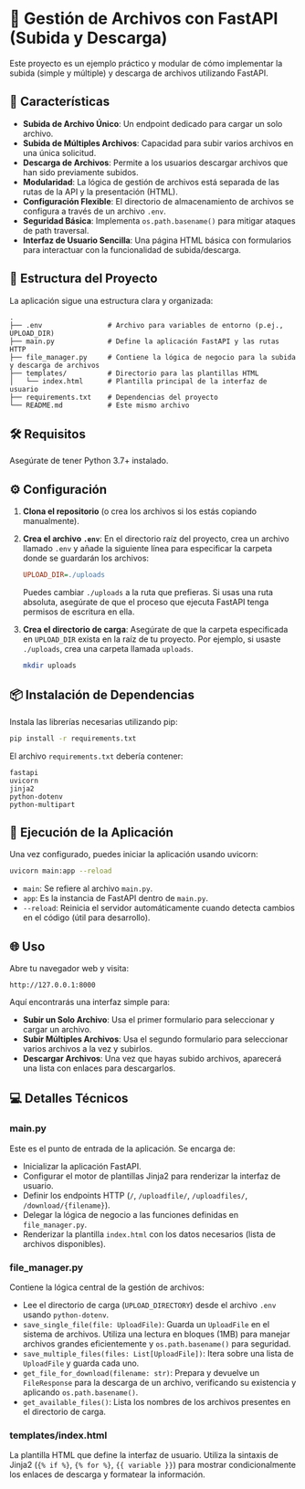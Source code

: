 # 📁 Gestión de Archivos con FastAPI (Subida y Descarga)

Este proyecto es un ejemplo práctico y modular de cómo implementar la subida (simple y múltiple) y descarga de archivos utilizando FastAPI.
## 🚀 Características

- **Subida de Archivo Único**: Un endpoint dedicado para cargar un solo archivo.
- **Subida de Múltiples Archivos**: Capacidad para subir varios archivos en una única solicitud.
- **Descarga de Archivos**: Permite a los usuarios descargar archivos que han sido previamente subidos.
- **Modularidad**: La lógica de gestión de archivos está separada de las rutas de la API y la presentación (HTML).
- **Configuración Flexible**: El directorio de almacenamiento de archivos se configura a través de un archivo `.env`.
- **Seguridad Básica**: Implementa `os.path.basename()` para mitigar ataques de path traversal.
- **Interfaz de Usuario Sencilla**: Una página HTML básica con formularios para interactuar con la funcionalidad de subida/descarga.

## 📂 Estructura del Proyecto

La aplicación sigue una estructura clara y organizada:

```
.
├── .env                # Archivo para variables de entorno (p.ej., UPLOAD_DIR)
├── main.py             # Define la aplicación FastAPI y las rutas HTTP
├── file_manager.py     # Contiene la lógica de negocio para la subida y descarga de archivos
├── templates/          # Directorio para las plantillas HTML
│   └── index.html      # Plantilla principal de la interfaz de usuario
├── requirements.txt    # Dependencias del proyecto
└── README.md           # Este mismo archivo
```

## 🛠️ Requisitos

Asegúrate de tener Python 3.7+ instalado.

## ⚙️ Configuración

1. **Clona el repositorio** (o crea los archivos si los estás copiando manualmente).

2. **Crea el archivo `.env`**: En el directorio raíz del proyecto, crea un archivo llamado `.env` y añade la siguiente línea para especificar la carpeta donde se guardarán los archivos:

   ```ini
   UPLOAD_DIR=./uploads
   ```

   Puedes cambiar `./uploads` a la ruta que prefieras. Si usas una ruta absoluta, asegúrate de que el proceso que ejecuta FastAPI tenga permisos de escritura en ella.

3. **Crea el directorio de carga**: Asegúrate de que la carpeta especificada en `UPLOAD_DIR` exista en la raíz de tu proyecto. Por ejemplo, si usaste `./uploads`, crea una carpeta llamada `uploads`.

   ```bash
   mkdir uploads
   ```

## 📦 Instalación de Dependencias

Instala las librerías necesarias utilizando pip:

```bash
pip install -r requirements.txt
```

El archivo `requirements.txt` debería contener:

```
fastapi
uvicorn
jinja2
python-dotenv
python-multipart
```

## 🚀 Ejecución de la Aplicación

Una vez configurado, puedes iniciar la aplicación usando uvicorn:

```bash
uvicorn main:app --reload
```

- `main`: Se refiere al archivo `main.py`.
- `app`: Es la instancia de FastAPI dentro de `main.py`.
- `--reload`: Reinicia el servidor automáticamente cuando detecta cambios en el código (útil para desarrollo).

## 🌐 Uso

Abre tu navegador web y visita:

```
http://127.0.0.1:8000
```

Aquí encontrarás una interfaz simple para:

- **Subir un Solo Archivo**: Usa el primer formulario para seleccionar y cargar un archivo.
- **Subir Múltiples Archivos**: Usa el segundo formulario para seleccionar varios archivos a la vez y subirlos.
- **Descargar Archivos**: Una vez que hayas subido archivos, aparecerá una lista con enlaces para descargarlos.

## 💻 Detalles Técnicos

### main.py

Este es el punto de entrada de la aplicación. Se encarga de:

- Inicializar la aplicación FastAPI.
- Configurar el motor de plantillas Jinja2 para renderizar la interfaz de usuario.
- Definir los endpoints HTTP (`/`, `/uploadfile/`, `/uploadfiles/`, `/download/{filename}`).
- Delegar la lógica de negocio a las funciones definidas en `file_manager.py`.
- Renderizar la plantilla `index.html` con los datos necesarios (lista de archivos disponibles).

### file_manager.py

Contiene la lógica central de la gestión de archivos:

- Lee el directorio de carga (`UPLOAD_DIRECTORY`) desde el archivo `.env` usando `python-dotenv`.
- `save_single_file(file: UploadFile)`: Guarda un `UploadFile` en el sistema de archivos. Utiliza una lectura en bloques (1MB) para manejar archivos grandes eficientemente y `os.path.basename()` para seguridad.
- `save_multiple_files(files: List[UploadFile])`: Itera sobre una lista de `UploadFile` y guarda cada uno.
- `get_file_for_download(filename: str)`: Prepara y devuelve un `FileResponse` para la descarga de un archivo, verificando su existencia y aplicando `os.path.basename()`.
- `get_available_files()`: Lista los nombres de los archivos presentes en el directorio de carga.

### templates/index.html

La plantilla HTML que define la interfaz de usuario. Utiliza la sintaxis de Jinja2 (`{% if %}`, `{% for %}`, `{{ variable }}`) para mostrar condicionalmente los enlaces de descarga y formatear la información.